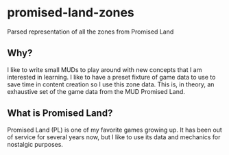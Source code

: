 promised-land-zones
===================

Parsed representation of all the zones from Promised Land

Why?
----

I like to write small MUDs to play around with new concepts that I am interested in learning. I like to have a preset fixture of game data to use to save time in content creation so I use this zone data. This is, in theory, an exhaustive set of the game data from the MUD Promised Land.

What is Promised Land?
----------------------

Promised Land (PL) is one of my favorite games growing up. It has been out of service for several years now, but I like to use its data and mechanics for nostalgic purposes.
